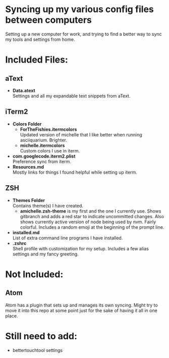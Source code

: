 # Syncing up my various config files between computers

Setting up a new computer for work, and trying to find a better way to sync my tools and settings from home.

# Included Files:

## aText
* **Data.atext** <br />
  Settings and all my expandable text snippets from aText.

## iTerm2
* **Colors Folder**
  * **ForTheFishies.itermcolors** <br />
    Updated version of michelle that I like better when running asciiquarium. Brighter.
  * **michelle.itermcolors** <br />
    Custom colors I use in iterm.
* **com.googlecode.iterm2.plist** <br />
  Preference sync from iterm.
* **Resources.md** <br />
  Mostly links for things I found helpful while setting up iterm.

## ZSH
* **Themes Folder** <br />
  Contains theme(s) I have created.
  * **amichelle.zsh-theme** is my first and the one I currently use. Shows gitbranch and adds a red star to indicate uncommitted changes. Also shows currently active version of node being used by nvm. Fairly colorful. Includes a random emoji at the beginning of the prompt line.
* **installed.md** <br />
  List of extra command line programs I have installed.
* **.zshrc** <br />
  Shell profile with customization for my setup. Includes a few alias settings and my fancy greeting.


# Not Included:

## Atom
  Atom has a plugin that sets up and manages its own syncing. Might try to move it into this repo at some point just for the sake of having it all in one place.

# Still need to add:
* bettertouchtool settings
